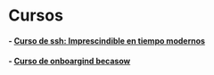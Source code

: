 # Cursos
#### - [Curso de ssh: Imprescindible en tiempo modernos](https://github.com/PalomaR88/Cursos/blob/master/SSHImprescindible.pdf)
#### - [Curso de onboargind becasow](https://github.com/PalomaR88/Cursos/blob/master/OnboardingBecasow.pdf)
